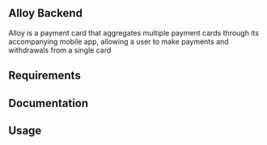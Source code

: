 ## Alloy Backend

Alloy is a payment card that aggregates multiple payment cards through its accompanying mobile app, allowing a user to make payments and withdrawals from a single card

## Requirements

## Documentation

## Usage
